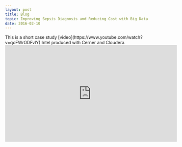 ```yaml
---
layout: post
title: Blog
topic: Improving Sepsis Diagnosis and Reducing Cost with Big Data
date: 2016-02-10
---
```

<div class="content" markdown="1">
This is a short case study [video](https://www.youtube.com/watch?v=qoFWrODFvlY) Intel produced with Cerner and Cloudera.

<iframe width="560" height="315" src="https://www.youtube.com/embed/qoFWrODFvlY" frameborder="0" allowfullscreen></iframe>
</div>
